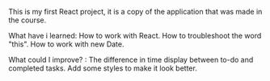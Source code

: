 This is my first React project, it is a copy of the application that was made in the course.

What have i learned:
How to work with React.
How to troubleshoot the word "this".
How to work with new Date.

What could I improve? :
The difference in time display between to-do and completed tasks.
Add some styles to make it look better.
